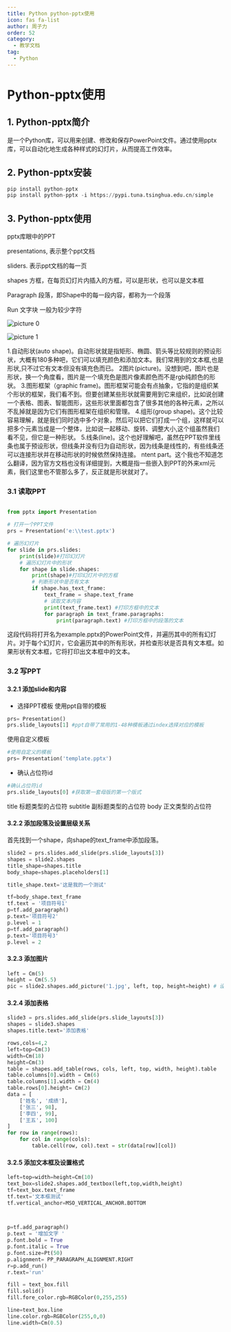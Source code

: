 ```yaml
---
title: Python python-pptx使用
icon: fas fa-list
author: 周子力
order: 52
category:
  - 教学文档
tag:
  - Python
---
```


# Python-pptx使用
## 1. Python-pptx简介
是一个Python库，可以用来创建、修改和保存PowerPoint文件。通过使用pptx库，可以自动化地生成各种样式的幻灯片，从而提高工作效率。

## 2. Python-pptx安装
```python
pip install python-pptx
pip install python-pptx -i https://pypi.tuna.tsinghua.edu.cn/simple

```
## 3. Python-pptx使用
pptx库眼中的PPT


presentations, 表示整个ppt文档

sliders. 表示ppt文档的每一页

shapes 方框，在每页幻灯片内插入的方框，可以是形状，也可以是文本框

Paragraph 段落，即Shape中的每一段内容，都称为一个段落

Run 文字块 一般为较少字符


 ![picture 0](https://oss.docs.z-xin.net/1fc67ac5b6e11de1a7df116e917edc3d98d58480ab85c7e04a80090d9ad3f261.png)  

![picture 1](https://oss.docs.z-xin.net/593689ac96196a88e3eec2a60467a17ac1dfe562cf25661271830bfb55505e2b.png)  

1.自动形状(auto shape)。自动形状就是指矩形、椭圆、箭头等比较规则的预设形状，大概有180多种吧，它们可以填充颜色和添加文本。我们常用到的文本框,也是形状,只不过它有文本但没有填充色而已。
2图片(picture)。没想到吧，图片也是形状，换一个角度看，图片是一个填充色是图片像素颜色而不是rgb纯颜色的形状。
3.图形框架（graphic frame)。图形框架可能会有点抽象，它指的是组织某个形状的框架，我们看不到。但要创建某些形状就需要用到它来组织，比如说创建一个表格、图表、智能图形，这些形状里面都包含了很多其他的各种元素，之所以不乱掉就是因为它们有图形框架在组织和管理。
4.组形(group shape)。这个比较容易理解，就是我们同时选中多个对象，然后可以把它们打成一个组，这样就可以把多个元素当成是一个整体，比如说一起移动、旋转、调整大小,这个组虽然我们看不见，但它是一种形状。
5.线条(line)。这个也好理解吧，虽然在PPT软件里线条也属于预设形状，但线条并没有归为自动形状，因为线条是线性的，有些线条还可以连接形状并在移动形状的时候依然保持连接。
ntent part。这个我也不知道怎么翻译，因为官方文档也没有详细提到，大概是指一些嵌入到PPT的外来xml元素，我们这里也不管那么多了，反正就是形状就对了。



### 3.1 读取PPT
```python

from pptx import Presentation

# 打开一个PPT文件
prs = Presentation('e:\\test.pptx')

# 遍历幻灯片
for slide in prs.slides:
    print(slide)#打印幻灯片
    # 遍历幻灯片中的形状
    for shape in slide.shapes:
        print(shape)#打印幻灯片中的方框
        # 判断形状中是否有文本
        if shape.has_text_frame:
            text_frame = shape.text_frame
            # 读取文本内容
            print(text_frame.text) #打印方框中的文本
            for paragraph in text_frame.paragraphs:
                print(paragraph.text) #打印方框中的段落的文本

```

这段代码将打开名为example.pptx的PowerPoint文件，并遍历其中的所有幻灯片。对于每个幻灯片，它会遍历其中的所有形状，并检查形状是否具有文本框。如果形状有文本框，它将打印出文本框中的文本。

### 3.2 写PPT
#### 3.2.1 添加slide和内容

- 选择PPT模板
使用ppt自带的模板
```python
prs= Presentation()
prs.slide_layouts[1] #ppt自带了常用的1-48种模板通过index选择对应的模板

```
使用自定义模板
```python
#使用自定义的模板
prs= Presentation('template.pptx')
```
- 确认占位符id
```python
#确认占位符id
prs.slide_layouts[0] #获取第一套母版的第一个版式
```

title 标题类型的占位符
subtitle 副标题类型的占位符
body 正文类型的占位符

#### 3.2.2 添加段落及设置层级关系
首先找到一个shape，向shape的text_frame中添加段落。
```python
slide2 = prs.slides.add_slide(prs.slide_layouts[3])
shapes = slide2.shapes
title_shape=shapes.title
body_shape=shapes.placeholders[1]

title_shape.text='这是我的一个测试'

tf=body_shape.text_frame
tf.text = '项目符号1'
p=tf.add_paragraph()
p.text='项目符号2'
p.level = 1
p=tf.add_paragraph()
p.text='项目符号3'
p.level = 2
```


#### 3.2.3 添加图片
```python
left = Cm(5)
height = Cm(5.5)
pic = slide2.shapes.add_picture('1.jpg', left, top, height=height) # 设置高度或宽度后会自适应
```


#### 3.2.4 添加表格
```python
slide3 = prs.slides.add_slide(prs.slide_layouts[3])
shapes = slide3.shapes
shapes.title.text='添加表格'

rows,cols=4,2
left=top=Cm(3)
width=Cm(18)
height=Cm(3)
table = shapes.add_table(rows, cols, left, top, width, height).table
table.columns[0].width = Cm(6)
table.columns[1].width = Cm(4)
table.rows[0].height= Cm(2)
data = [
    ['姓名', '成绩'],
    ['张三', 98],
    ['李四', 99],
    ['王五', 100]
]
for row in range(rows):
    for col in range(cols):
        table.cell(row, col).text = str(data[row][col])
```
#### 3.2.5 添加文本框及设置格式
```python
left=top=width=height=Cm(10)
text_box=slide2.shapes.add_textbox(left,top,width,height)
tf=text_box.text_frame
tf.text='文本框测试'
tf.vertical_anchor=MSO_VERTICAL_ANCHOR.BOTTOM



p=tf.add_paragraph()
p.text = '增加文字 '
p.font.bold = True
p.font.italic = True
p.font.size=Pt(50)
p.alignment= PP_PARAGRAPH_ALIGNMENT.RIGHT
r=p.add_run()
r.text='run'

fill = text_box.fill
fill.solid()
fill.fore_color.rgb=RGBColor(0,255,255)

line=text_box.line
line.color.rgb=RGBColor(255,0,0)
line.width=Cm(0.5)
```

